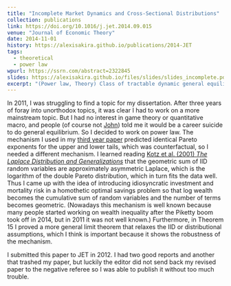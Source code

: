 ```yaml
---
title: "Incomplete Market Dynamics and Cross-Sectional Distributions"
collection: publications
link: https://doi.org/10.1016/j.jet.2014.09.015
venue: "Journal of Economic Theory"
date: 2014-11-01
history: https://alexisakira.github.io/publications/2014-JET
tags:
  - theoretical
  - power law
wpurl: https://ssrn.com/abstract=2322845
slides: https://alexisakira.github.io/files/slides/slides_incomplete.pdf
excerpt: "(Power law, Theory) Class of tractable dynamic general equilibrium models that generates power law in size distributions; one of my dissertation chapters at Yale."
---
```


In 2011, I was struggling to find a topic for my dissertation. After three years of foray into unorthodox topics, it was clear I had to work on a more mainstream topic. But I had no interest in game theory or quantitative macro, and people (of course not [John](https://en.wikipedia.org/wiki/John_Geanakoplos)) told me it would be a career suicide to do general equilibrium. So I decided to work on power law. The mechanism I used in my [third year paper](https://doi.org/10.1016/j.jebo.2012.04.012) predicted identical Pareto exponents for the upper and lower tails, which was counterfactual, so I needed a different mechanism. I learned reading [Kotz et al. (2001) *The Laplace Distribution and Generalizations*](https://doi.org/10.1007/978-1-4612-0173-1) that the geometric sum of IID random variables are approximately asymmetric Laplace, which is the logarithm of the double Pareto distribution, which in turn fits the data well. Thus I came up with the idea of introducing idiosyncratic investment and mortality risk in a homothetic optimal savings problem so that log wealth becomes the cumulative sum of random variables and the number of terms becomes geometric. (Nowadays this mechanism is well known because many people started working on wealth inequality after the Piketty boom took off in 2014, but in 2011 it was not well known.) Furthermore, in Theorem 15 I proved a more general limit theorem that relaxes the IID or distributional assumptions, which I think is important because it shows the robustness of the mechanism.

I submitted this paper to JET in 2012. I had two good reports and another that trashed my paper, but luckily the editor did not send back my revised paper to the negative referee so I was able to publish it without too much trouble.